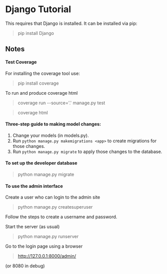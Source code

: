 # Django Tutorial

This requires that Django is installed. It can be installed via pip:

> pip install Django

## Notes

#### Test Coverage

For installing the coverage tool use:

> pip install coverage

To run and produce coverage html

> coverage run --source='.' manage.py test 

> coverage html

#### Three-step guide to making model changes:

 1. Change your models (in models.py).
 1. Run `python manage.py makemigrations <app>` to create migrations for those changes.
 1. Run `python manage.py migrate` to apply those changes to the database.

#### To set up the developer database

> python manage.py migrate

#### To use the admin interface

Create a user who can login to the admin site

> python manage.py createsuperuser

Follow the steps to create a username and password.

Start the server (as usual)

> python manage.py runserver

Go to the login page using a browser

> http://127.0.0.1:8000/admin/

(or 8080 in debug)